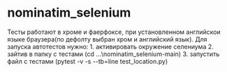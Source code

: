 # nominatim_selenium

Тесты работают в хроме и фаерфоксе, при установленном английскои языке браузера(по дефолту выбран хром и английский язык).
Для запуска автотестов нужно:
	1. активировать окружение селениума
	2. зайтив в папку с тестами (cd ...\nominatim_selenium-main)
	3. запустить файл с тестами (pytest -v -s --tb=line test_location.py)
